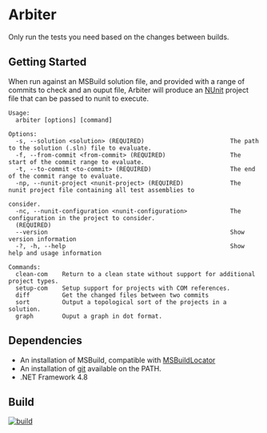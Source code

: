 # Arbiter

Only run the tests you need based on the changes between builds.

## Getting Started

When run against an MSBuild solution file, and provided with a range of commits
to check and an ouput file, Arbiter will produce an [NUnit](https://nunit.org/)
project file that can be passed to nunit to execute.

```
Usage:
  arbiter [options] [command]

Options:
  -s, --solution <solution> (REQUIRED)                        The path to the solution (.sln) file to evaluate.
  -f, --from-commit <from-commit> (REQUIRED)                  The start of the commit range to evaluate.
  -t, --to-commit <to-commit> (REQUIRED)                      The end of the commit range to evaluate.
  -np, --nunit-project <nunit-project> (REQUIRED)             The nunit project file containing all test assemblies to
                                                              consider.
  -nc, --nunit-configuration <nunit-configuration>            The configuration in the project to consider.
  (REQUIRED)
  --version                                                   Show version information
  -?, -h, --help                                              Show help and usage information

Commands:
  clean-com    Return to a clean state without support for additional project types.
  setup-com    Setup support for projects with COM references.
  diff         Get the changed files between two commits
  sort         Output a topological sort of the projects in a solution.
  graph        Ouput a graph in dot format.
```

## Dependencies

- An installation of MSBuild, compatible with [MSBuildLocator](https://github.com/Microsoft/MSBuildLocator)
- An installation of [git](https://git-scm.com/) available on the PATH.
- .NET Framework 4.8

## Build

[![build](https://circleci.com/gh/ohlookitsben/arbiter.svg?style=svg)](https://circleci.com/gh/ohlookitsben/arbiter)
